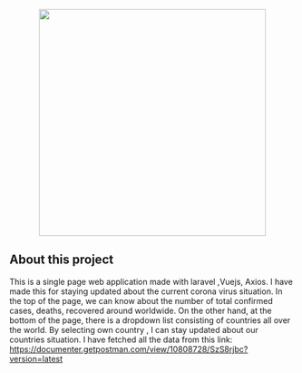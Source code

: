 <p align="center"><img src="https://res.cloudinary.com/dtfbvvkyp/image/upload/v1566331377/laravel-logolockup-cmyk-red.svg" width="400"></p>

## About this project


This is a single page web application made with laravel ,Vuejs, Axios. I have made this for staying updated about the current corona virus situation. In the top of the page, we can know about the number of total confirmed cases, deaths, recovered around worldwide. On the other hand, at the bottom of the page, there is a dropdown list consisting of countries all over the world. By selecting own country , I can stay updated about our countries situation.
I have fetched all the data from this link: https://documenter.getpostman.com/view/10808728/SzS8rjbc?version=latest
